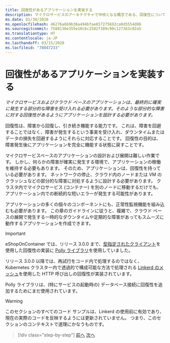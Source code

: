 ```yaml
---
title: 回復性があるアプリケーションを実装する
description: マイクロサービスのアーキテクチャで中核となる概念である、回復性について説明します。 一時的な障害が発生したときのために、それらを適切に処理する方法を知っておく必要があります。
ms.date: 01/30/2020
ms.openlocfilehash: 46276a6b9b36a494bfae657275692ca9d5554d86
ms.sourcegitcommit: 7588136e355e10cbc2582f389c90c127363c02a5
ms.translationtype: HT
ms.contentlocale: ja-JP
ms.lasthandoff: 03/15/2020
ms.locfileid: "78847233"
---
```

# <a name="implement-resilient-applications"></a>回復性があるアプリケーションを実装する

*マイクロサービスおよびクラウド ベースのアプリケーションは、最終的に確実に発生する部分的な障害を受け入れる必要があります。そのような部分的な障害に対する回復性があるようにアプリケーションを設計する必要があります。*

回復性は、障害から回復し、引き続き機能する能力です。 これは、障害を回避することではなく、障害が発生するという事実を受け入れ、ダウンタイムまたはデータの損失を回避するようにそれらに対応することです。 回復性の目的は、障害発生後にアプリケーションを完全に機能する状態に戻すことです。

マイクロサービスベースのアプリケーションの設計および展開は難しい作業です。 しかし、何らかの障害が確実に発生する環境で、アプリケーションの稼働を維持する必要もあります。 そのため、アプリケーションは、回復性を持っている必要があります。 ネットワークの停止、クラウド内のノードまたは VM のクラッシュなどの部分的な障害に対処するように設計する必要があります。 クラスタ内でマイクロサービス (コンテナー) を別のノードに移動するだけでも、アプリケーション内での断続的な短いエラーが発生する可能性があります。

アプリケーションの多くの個々のコンポーネントにも、正常性監視機能を組み込むも必要があります。 この章のガイドラインに従うと、複雑で、クラウド ベースの展開で発生する一時的なダウンタイムや定期的な障害があってもスムーズに動作するアプリケーションを作成できます。

>[!IMPORTANT]
> eShopOnContainer では、リリース 3.0.0 まで、[型指定されたクライアント](./use-httpclientfactory-to-implement-resilient-http-requests.md)を使用した回復性の実装に [Polly ライブラリ](http://www.thepollyproject.org/)を使用していました。
>
> リリース 3.0.0 以降では、再試行をコード内で処理するのではなく、Kubernetes クラスター内で透過的で構成可能な方法で処理される [Linkerd のメッシュ](https://linkerd.io/)を使用した HTTP 呼び出しの回復性が実装されています。
>
> Polly ライブラリは、(特にサービスの起動時の) データベース接続に回復性を追加するためにまだ使用されています。

>[!WARNING]
> このセクションのすべてのコード サンプルは、Linkerd の使用前に有効であり、現在の実際のコードを反映するようには更新されていません。 つまり、このセクションのコンテキストで道理にかなうものです。

>[!div class="step-by-step"]
>[前へ](../microservice-ddd-cqrs-patterns/microservice-application-layer-implementation-web-api.md)
>[次へ](handle-partial-failure.md)
